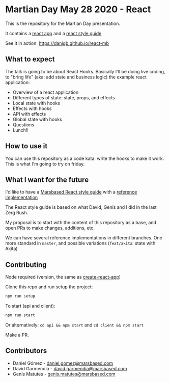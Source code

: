 # Martian Day May 28 2020 - React

This is the repository for the Martian Day presentation.

It contains a [react app](/client/src) and a [react style guide](/docs/REACT_STYLE_GUIDE.md)

See it in action: https://danigb.github.io/react-mb

## What to expect

The talk is going to be about React Hooks. Basically I'll be doing live coding, to "bring life" (aka: add state and business logic) the example react application:

- Overview of a react application
- Different types of state: state, props, and effects
- Local state with hooks
- Effects with hooks
- API with effects
- Global state with hooks
- Questions
- Lunch!!

## How to use it

You can use this repository as a code kata: write the hooks to make it work. This is what I'm going to try on friday.

## What I want for the future

I'd like to have a [Marsbased React style guide](/docs/REACT_STYLE_GUIDE.md) with a [reference implementation](/client/src)

The React style guide is based on what David, Genís and I did in the last Zerg Rush.

My proposal is to start with the content of this repository as a base, and open PRs to make changes, additions, etc.

We can have several reference implementations in different branches. One more standard in `master`, and possible variations (`feat/akita`: state with Akita)

## Contributing

Node required (version, the same as [create-react-app](https://create-react-app.dev/docs/getting-started/))

Clone this repo and run setup the project:

```bash
npm run setup
```

To start (api and client):

```bash
npm run start
```

Or alternatively: `cd api && npm start` and `cd client && npm start`

Make a PR.

## Contributors

- Daniel Gómez - daniel.gomez@marsbased.com
- David Garmendia - david.garmendia@marsbased.com
- Genís Matutes - genis.matutes@marsbased.com
